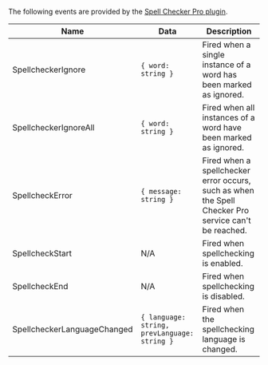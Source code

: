 The following events are provided by the [Spell Checker Pro plugin]({{site.baseurl}}/plugins-ref/premium/tinymcespellchecker/).

| Name                        | Data                                         | Description                                                                                     |
| --------------------------- | -------------------------------------------- | ----------------------------------------------------------------------------------------------- |
| SpellcheckerIgnore          | `{ word: string }`                           | Fired when a single instance of a word has been marked as ignored.                              |
| SpellcheckerIgnoreAll       | `{ word: string }`                           | Fired when all instances of a word have been marked as ignored.                                  |
| SpellcheckError             | `{ message: string }`                        | Fired when a spellchecker error occurs, such as when the Spell Checker Pro service can't be reached. |
| SpellcheckStart             | N/A                                          | Fired when spellchecking is enabled.                                                            |
| SpellcheckEnd               | N/A                                          | Fired when spellchecking is disabled.                                                           |
| SpellcheckerLanguageChanged | `{ language: string, prevLanguage: string }` | Fired when the spellchecking language is changed.<br>                      |
